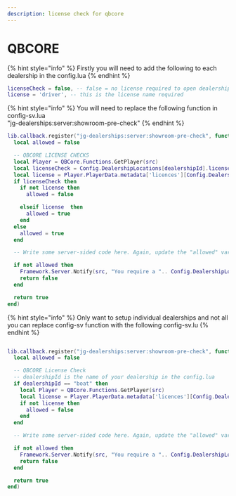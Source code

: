 ```yaml
---
description: license check for qbcore
---
```


# QBCORE

{% hint style="info" %}
Firstly you will need to add the following to each dealership in the config.lua
{% endhint %}

```lua
licenseCheck = false, -- false = no license required to open dealership
license = 'driver', -- this is the license name required 
```

{% hint style="info" %}
You will need to replace the following function in config-sv.lua\
&#x20;"jg-dealerships:server:showroom-pre-check"
{% endhint %}

```lua
lib.callback.register("jg-dealerships:server:showroom-pre-check", function(src, dealershipId)
  local allowed = false

  -- QBCORE LICENSE CHECKS
  local Player = QBCore.Functions.GetPlayer(src)
  local licenseCheck = Config.DealershipLocations[dealershipId].licenseCheck
  local license = Player.PlayerData.metadata['licences'][Config.DealershipLocations[dealershipId].license]
  if licenseCheck then
    if not license then
      allowed = false

    elseif license  then
      allowed = true
    end
  else
    allowed = true
  end

  -- Write some server-sided code here. Again, update the "allowed" variable

  if not allowed then
    Framework.Server.Notify(src, "You require a ".. Config.DealershipLocations[dealershipId].license.. " license", "error")
    return false
  end

  return true
end)
```

{% hint style="info" %}
Only want to setup individual dealerships and not all you can replace config-sv function with the following config-sv.lu&#x20;
{% endhint %}

```lua

lib.callback.register("jg-dealerships:server:showroom-pre-check", function(src, dealershipId)
  local allowed = false

  -- QBCORE License Check
  -- dealershipId is the name of your dealership in the config.lua
  if dealershipId == "boat" then
    local Player = QBCore.Functions.GetPlayer(src)
    local license = Player.PlayerData.metadata['licences'][Config.DealershipLocations[dealershipId].license]
    if not license then
      allowed = false
    end
  end

  -- Write some server-sided code here. Again, update the "allowed" variable

  if not allowed then
    Framework.Server.Notify(src, "You require a ".. Config.DealershipLocations[dealershipId].license.. " license", "error")
    return false
  end

  return true
end)
```
